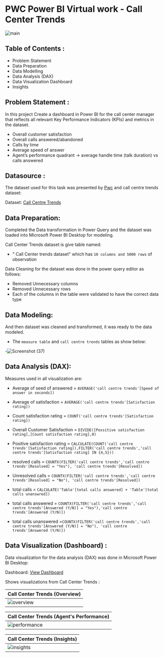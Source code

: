 # PWC Power BI Virtual work - Call Center Trends

![main](https://github.com/Anabil12/PWC-Power-BI-Virtual-Work-Experience/assets/118571332/51a9bbc1-1185-487d-b418-4f932c2ef0d5)
 
## Table of Contents :

- Problem Statement
- Data Preparation
- Data Modelling
- Data Analysis (DAX)
- Data Visualization Dashboard
- Insights

## Problem Statement :
In this project Create a dashboard in Power BI for the call center manager that reflects all relevant Key Performance Indicators (KPIs) and metrics in the dataset.

- Overall customer satisfaction
- Overall calls answered/abandoned
- Calls by time
- Average speed of answer
- Agent’s performance quadrant -> average handle time (talk duration) vs calls answered

## Datasource :

The dataset used for this task was presented by [Pwc](https://www.pwc.ch/en/careers-with-pwc/students/virtual-case-experience.html) and call centre trends dataset:

Dataset: [Call Centre Trends](https://github.com/Anabil12/PWC-Power-BI-Virtual-Work-Experience/blob/main/01%20Call-Center-Dataset.xlsx)

## Data Preparation:

Completed the Data transformation in Power Query and the dataset was loaded into Microsoft Power BI Desktop for modeling.

Call Center Trends dataset is give table named:

- " Call Center trends dataset" which has `10 columns and 5000 rows` of observation

Data Cleaning for the dataset was done in the power query editor as follows:

- Removed Unnecessary columns
- Removed Unnecessary rows
- Each of the columns in the table were validated to have the correct data type

## Data Modeling:

And then dataset was cleaned and transformed, it was ready to the data modeled.

- The `measure table` and `call centre trends` tables as show below:

-![Screenshot (37)](https://user-images.githubusercontent.com/118357991/227766088-7fe8f2b3-b4b3-4cfd-a925-0895874ea956.png)

## Data Analysis (DAX):

Measures used in  all visualization are:

- Average of seed of answered = `AVERAGE('call centre trends'[Speed of answer in seconds])`

- Average of satisfaction = `AVERAGE('call centre trends'[Satisfaction rating])`

- Count satisfaction rating = `COUNT('call centre trends'[Satisfaction rating])`

- Overall Customer Satisfaction = `DIVIDE([Possitive satisfaction rating],[Count satisfaction rating],0)`

- Positive satisfaction rating = `CALCULATE(COUNT('call centre trends'[Satisfaction rating]),FILTER('call centre trends','call centre trends'[Satisfaction rating] IN {4,5}))`

- resolved calls = `COUNTX(FILTER('call centre trends','call centre trends'[Resolved] = "Yes"), 'call centre trends'[Resolved])`

- Unresolved calls = `COUNTX(FILTER('call centre trends','call centre trends'[Resolved] = "No"), 'call centre trends'[Resolved])`

- total calls =  `CALCULATE('Table'[total calls answered] + 'Table'[total calls unanswred])`

- total calls answered = `COUNTX(FILTER('call centre trends','call centre trends'[Answered (Y/N)] = "Yes"),'call centre trends'[Answered (Y/N)])`

- total calls unanswered =`COUNTX(FILTER('call centre trends','call centre trends'[Answered (Y/N)] = "No"), 'call centre trends'[Answered (Y/N)])`

## Data Visualization (Dashboard) :

Data visualization for the data analysis (DAX) was done in Microsoft Power BI Desktop:

Dashboard: [View Dashboard]()

Shows visualizations from Call Center Trends :

| Call Center Trends (Overview) |
| ----------- |
| ![overview](https://github.com/Anabil12/PWC-Power-BI-Virtual-Work-Experience/assets/118571332/5025926e-14ef-4b90-afb1-b461d8aa4f83) |


| Call Center Trends (Agent's Performance) |
| ----------- |
| ![performance](https://github.com/Anabil12/PWC-Power-BI-Virtual-Work-Experience/assets/118571332/24cdc504-2be6-44ce-8516-3b9d75ef17ee) |

| Call Center Trends (Insights) |
| ----------- |
| ![insights](https://github.com/Anabil12/PWC-Power-BI-Virtual-Work-Experience/assets/118571332/293b8b32-95a1-46f5-9d0e-3b0f7274f9b4) |




